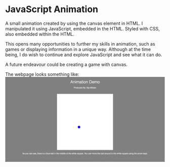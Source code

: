 # JavaScript Animation
A small animation created by using the canvas element in HTML.
I manipulated it using JavaScript, embedded in the HTML.
Styled with CSS, also embedded within the HTML.

This opens many opportunities to further my skills in animation, such as games or displaying information in a unique way.
Although at the time being, I do wish to continue and explore JavaScript and see what it can do.

A future endeavour could be creating a game with canvas.

The webpage looks something like: ![Grey background, with a white square containing a blue ball, that can move.](AnimationScreenShot.png)



